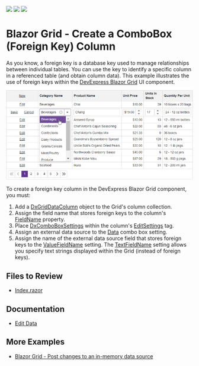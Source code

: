<!-- default badges list -->
![](https://img.shields.io/endpoint?url=https://codecentral.devexpress.com/api/v1/VersionRange/523321257/23.1.3%2B)
[![](https://img.shields.io/badge/Open_in_DevExpress_Support_Center-FF7200?style=flat-square&logo=DevExpress&logoColor=white)](https://supportcenter.devexpress.com/ticket/details/T1108986)
[![](https://img.shields.io/badge/📖_How_to_use_DevExpress_Examples-e9f6fc?style=flat-square)](https://docs.devexpress.com/GeneralInformation/403183)
<!-- default badges end -->

# Blazor Grid - Create a ComboBox (Foreign Key) Column

As you know, a foreign key is a database key used to manage relationships between individual tables. You can use the key to identify a specific column in a referenced table (and obtain column data). This example illustrates the use of foreign keys within the [DevExpress Blazor Grid](https://docs.devexpress.com/Blazor/403143/components/grid) UI component.

![Grid with ComboBox column](result.png)

To create a foreign key column in the DevExpress Blazor Grid component, you must:
1.	Add a [DxGridDataColumn](https://docs.devexpress.com/Blazor/DevExpress.Blazor.DxGridDataColumn) object to the Grid's column collection.
2.	Assign the field name that stores foreign keys to the column's [FieldName](https://docs.devexpress.com/Blazor/DevExpress.Blazor.DxGridDataColumn.FieldName) property.
3.	Place [DxComboBoxSettings](https://docs.devexpress.com/Blazor/DevExpress.Blazor.DxComboBoxSettings) within the column's [EditSettings](https://docs.devexpress.com/Blazor/DevExpress.Blazor.DxGridDataColumn.EditSettings) tag.
4.	Assign an external data source to the [Data](https://docs.devexpress.com/Blazor/DevExpress.Blazor.DxComboBoxSettings.Data) combo box setting.
5.	Assign the name of the external data source field that stores foreign keys to the [ValueFieldName](https://docs.devexpress.com/Blazor/DevExpress.Blazor.DxComboBoxSettings.ValueFieldName) setting. The [TextFieldName](https://docs.devexpress.com/Blazor/DevExpress.Blazor.DxComboBoxSettings.TextFieldName) setting allows you specify text strings displayed within the Grid (instead of foreign keys).

## Files to Review

- [Index.razor](./CS/GridForeignColumn/Pages/Index.razor)

## Documentation

* [Edit Data](https://docs.devexpress.com/Blazor/403454/components/grid/edit-data)

## More Examples

- [Blazor Grid - Post changes to an in-memory data source](https://github.com/DevExpress-Examples/blazor-dxgrid-instantly-update-data-item-fields)
